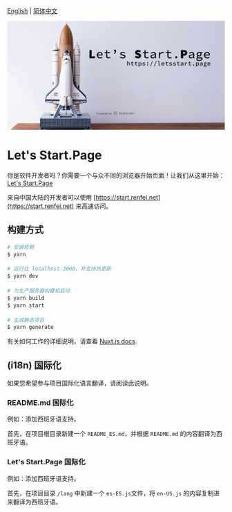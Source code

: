 [English](./README.md) | [简体中文](./README_ZH.md)

![Let's Start.Page](./docs/image/letsstartpage.jpg)

# Let's Start.Page

你是软件开发者吗？你需要一个与众不同的浏览器开始页面！让我们从这里开始：[Let's Start.Page](https://letsstart.page)

来自中国大陆的开发者可以使用 [https://start.renfei.net](https://start.renfei.net) 来高速访问。

## 构建方式

```bash
# 安装依赖
$ yarn

# 运行在 localhost:3000，并支持热更新
$ yarn dev

# 为生产服务器构建和启动
$ yarn build
$ yarn start

# 生成静态项目
$ yarn generate
```
有关如何工作的详细说明，请查看 [Nuxt.js docs](https://nuxtjs.org).

## (i18n) 国际化

如果您希望参与项目国际化语言翻译，请阅读此说明。

### README.md 国际化

例如：添加西班牙语支持。

首先，在项目根目录新建一个 ```README_ES.md```，并根据 ```README.md``` 的内容翻译为西班牙语。

### Let's Start.Page 国际化

例如：添加西班牙语支持。

首先，在项目目录 ```/lang``` 中新建一个 ```es-ES.js```文件，将 ```en-US.js``` 的内容复制进来翻译为西班牙语。
